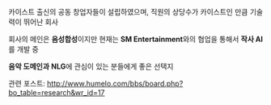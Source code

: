 카이스트 출신의 공동 창업자들이 설립하였으며, 직원의 상당수가 카이스트인 만큼 기술력이 뛰어난 회사

회사의 메인은 **음성합성**이지만 현재는 **SM Entertainment**와의 협업을 통해서 **작사 AI**를 개발 중

**음악 도메인과** **NLG**에 관심이 있는 분들에게 좋은 선택지

관련 포스트: http://www.humelo.com/bbs/board.php?bo_table=research&wr_id=17

